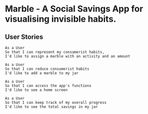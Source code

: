# Marble - A Social Savings App for visualising invisible habits.

## User Stories

```
As a User
So that I can represent my consumerist habits,
I'd like to assign a marble with an activity and an amount
```

```
As a User
So that I can reduce consumerist habits
I'd like to add a marble to my jar 
```

```
As a User
So that I can access the app's functions
I'd like to see a home screen
```

```
As a User
So that I can keep track of my overall progress
I'd like to see the total savings in my jar
```
